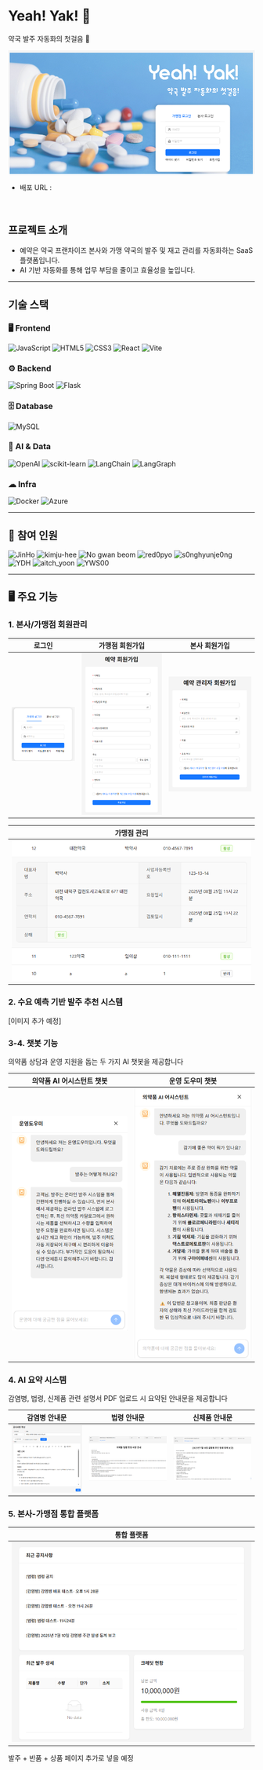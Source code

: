 # Yeah! Yak! 💊
약국 발주 자동화의 첫걸음 🚀

<img src="images/login.png" width="600"/>

- 배포 URL :

<br>

## 프로젝트 소개
- 예약은 약국 프랜차이즈 본사와 가맹 약국의 발주 및 재고 관리를 자동화하는 SaaS 플랫폼입니다.
- AI 기반 자동화를 통해 업무 부담을 줄이고 효율성을 높입니다.

---

## 기술 스택
### 🖥 Frontend
![JavaScript](https://img.shields.io/badge/JavaScript-F7DF1E?style=for-the-badge&logo=javascript&logoColor=black)
![HTML5](https://img.shields.io/badge/HTML5-E34F26?style=for-the-badge&logo=html5&logoColor=white)
![CSS3](https://img.shields.io/badge/CSS3-1572B6?style=for-the-badge&logo=css3&logoColor=white)
![React](https://img.shields.io/badge/React-61DAFB?style=for-the-badge&logo=react&logoColor=black)
![Vite](https://img.shields.io/badge/Vite-646CFF?style=for-the-badge&logo=vite&logoColor=white)

### ⚙ Backend
![Spring Boot](https://img.shields.io/badge/Spring_Boot-6DB33F?style=for-the-badge&logo=springboot&logoColor=white)
![Flask](https://img.shields.io/badge/Flask-000000?style=for-the-badge&logo=flask&logoColor=white)

### 🗄 Database
![MySQL](https://img.shields.io/badge/MySQL-4479A1?style=for-the-badge&logo=mysql&logoColor=white)

### 🤖 AI & Data
![OpenAI](https://img.shields.io/badge/OpenAI-412991?style=for-the-badge&logo=openai&logoColor=white)
![scikit-learn](https://img.shields.io/badge/scikit--learn-F7931E?style=for-the-badge&logo=scikitlearn&logoColor=white)
![LangChain](https://img.shields.io/badge/LangChain-1C3C3C?style=for-the-badge&logo=chainlink&logoColor=white)
![LangGraph](https://img.shields.io/badge/LangGraph-2B579A?style=for-the-badge&logo=graphql&logoColor=white)

### ☁ Infra
![Docker](https://img.shields.io/badge/Docker-2496ED?style=for-the-badge&logo=docker&logoColor=white)
![Azure](https://img.shields.io/badge/Microsoft_Azure-0078D4?style=for-the-badge&logo=microsoftazure&logoColor=white)

---

## 👥 참여 인원
![JinHo](https://img.shields.io/badge/JinHo-FFCC80?style=for-the-badge)
![kimju-hee](https://img.shields.io/badge/kimju--hee-AED581?style=for-the-badge)
![No gwan beom](https://img.shields.io/badge/No_gwan_beom-81D4FA?style=for-the-badge)
![red0pyo](https://img.shields.io/badge/red0pyo-CE93D8?style=for-the-badge)
![s0nghyunje0ng](https://img.shields.io/badge/s0nghyunje0ng-F8BBD0?style=for-the-badge)
![YDH](https://img.shields.io/badge/YDH-BCAAA4?style=for-the-badge)
![aitch_yoon](https://img.shields.io/badge/aitch__yoon-80DEEA?style=for-the-badge)
![YWS00](https://img.shields.io/badge/YWS00-FFE082?style=for-the-badge)

---

## 🖥️ 주요 기능


### 1. 본사/가맹점 회원관리


| 로그인 | 가맹점 회원가입 | 본사 회원가입 |
|--------|----------------|---------------|
| ![로그인](images/img.png) | ![가맹점 회원가입](images/signup-page.png) | ![본사 회원가입](images/signup-2.png) |

| 가맹점 관리 |
|-------------|
| ![가맹점 관리](images/login-status.png) |

### 2. 수요 예측 기반 발주 추천 시스템
[이미지 추가 예정]

### 3-4. 챗봇 기능
의약품 상담과 운영 지원을 돕는 두 가지 AI 챗봇을 제공합니다

| 의약품 AI 어시스턴트 챗봇 | 운영 도우미 챗봇 |
|---------------------------|------------------|
| ![의약품 AI 어시스턴트](images/chatbot1.png) | ![운영 도우미](images/chatbot2.png) |


### 4. AI 요약 시스템
감염병, 법령, 신제품 관련 설명서 PDF 업로드 시 요약된 안내문을 제공합니다

| 감염병 안내문 | 법령 안내문 | 신제품 안내문 |
|---------------|-------------|---------------|
| ![감염병 안내문](images/5-3.png) | ![법령 안내문](images/5-2.png) | ![신제품 안내문](images/5-1.png) |

### 5. 본사-가맹점 통합 플랫폼

| 통합 플랫폼 |
|-------------|
| ![본사-가맹점 통합 플랫폼](images/6-1.png) |
발주 + 반품 + 상품 페이지 추가로 넣을 예정
